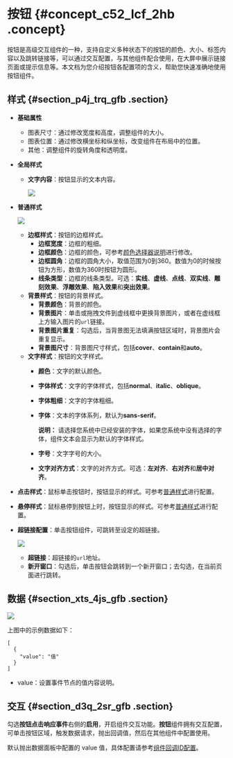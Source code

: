 # 按钮 {#concept_c52_lcf_2hb .concept}

按钮是高级交互组件的一种，支持自定义多种状态下的按钮的颜色、大小、标签内容以及跳转链接等，可以通过交互配置，与其他组件配合使用，在大屏中展示链接页面或提示信息等。本文档为您介绍按钮各配置项的含义，帮助您快速准确地使用按钮组件。

## 样式 {#section_p4j_trq_gfb .section}

-   **基础属性**

    -   图表尺寸：通过修改宽度和高度，调整组件的大小。
    -   图表位置：通过修改横坐标和纵坐标，改变组件在布局中的位置。
    -   其他：调整组件的旋转角度和透明度。
-   **全局样式** 
    -   **文字内容**：按钮显示的文本内容。

        ![](http://static-aliyun-doc.oss-cn-hangzhou.aliyuncs.com/assets/img/148030/155807401241561_zh-CN.png)

-   **普通样式**

    ![](http://static-aliyun-doc.oss-cn-hangzhou.aliyuncs.com/assets/img/148030/155807401241562_zh-CN.png)

    -   **边框样式**：按钮的边框样式。
        -   **边框宽度**：边框的粗细。
        -   **边框颜色**：边框的颜色，可参考[颜色选择器说明](cn.zh-CN/用户指南/管理组件/设置组件样式/配置项说明.md#section_kdw_vj4_t2b)进行修改。
        -   **边框圆角**：边框的圆角大小，取值范围为0到360。数值为0的时候按钮为方形，数值为360时按钮为圆形。
        -   **线条类型**：边框的线条类型。可选：**实线**、**虚线**、**点线**、**双实线**、**雕刻效果**、**浮雕效果**、**陷入效果**和**突出效果**。
    -   **背景样式**：按钮的背景样式。
        -   **背景颜色**：背景的颜色。
        -   **背景图片**：单击或拖拽文件到虚线框中更换背景图片，或者在虚线框上方输入图片的`url`链接。
        -   **背景图片重复**：勾选后，当背景图无法填满按钮区域时，背景图片会重复显示。
        -   **背景图尺寸**：背景图尺寸样式，包括**cover**、**contain**和**auto**。
    -   **文字样式**：按钮的文字样式。
        -   **颜色**：文字的默认颜色。
        -   **字体样式**：文字的字体样式，包括**normal**、**italic**、**oblique**。
        -   **字体粗细**：文字的字体粗细。
        -   **字体**：文本的字体系列，默认为**sans-serif**。

            **说明：** 请选择您系统中已经安装的字体，如果您系统中没有选择的字体，组件文本会显示为默认的字体样式。

        -   **字号**：文字字号的大小。
        -   **文字对齐方式**：文字的对齐方式。可选：**左对齐**、**右对齐**和**居中对齐**。
-   **点击样式**：鼠标单击按钮时，按钮显示的样式。可参考[普通样式](#putong)进行配置。
-   **悬停样式**：鼠标悬停到按钮上时，按钮显示的样式。可参考[普通样式](#putong)进行配置。
-   **超链接配置**：单击按钮组件，可跳转至设定的超链接。

    ![](http://static-aliyun-doc.oss-cn-hangzhou.aliyuncs.com/assets/img/148030/155807401241563_zh-CN.png)

    -   **超链接**：超链接的`url`地址。
    -   **新开窗口**：勾选后，单击按钮会跳转到一个新开窗口；去勾选，在当前页面进行跳转。

## 数据 {#section_xts_4js_gfb .section}

![](http://static-aliyun-doc.oss-cn-hangzhou.aliyuncs.com/assets/img/148030/155807401241564_zh-CN.png)

上图中的示例数据如下：

``` {#codeblock_vo2_94t_hem}
[
  {
    "value": "值"
  }
]
```

-   value：设置事件节点的值内容说明。

## 交互 {#section_d3q_2sr_gfb .section}

勾选**按钮点击响应事件**右侧的**启用**，开启组件交互功能。**按钮**组件拥有交互配置，可单击按钮区域，触发数据请求，抛出回调值，然后在其他组件中配置使用。

默认抛出数据面板中配置的 value 值，具体配置请参考[组件回调ID配置](../cn.zh-CN/最佳实践/配置数字翻牌器组件的回调ID.md#)。

